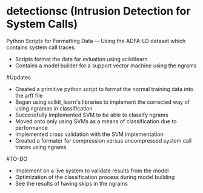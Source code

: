 # detectionsc (Intrusion Detection for System Calls)
Python Scripts for Formatting Data -- Using the ADFA-LD dataset which contains system call traces.

<ul>
  <li>Scripts format the data for evluation using scikitlearn</li>
  <li>Contains a model builder for a support vector machine using the ngrams</li>
</ul>

#Updates

<ul>
  <li>Created a primitive python script to format the normal training data into the arff file</li>
  <li>Began using scikit_learn's libraries to implement the corrected way of using ngramas in classification</li>
  <li>Successfully implemented SVM to be able to classify ngrams</li>
  <li>Moved onto only using SVMs as a means of classification due to performance</li>
  <li>Implemented cross validation with the SVM implementation</li>
  <li>Created a formater for compression versus uncompressed system call traces using ngrams</li>
</ul>

#TO-DO

<ul>
  <li>Implement on a live system to validate results from the model</li>
  <li>Optimization of the classification process during model building</li>
  <li>See the results of having skips in the ngrams</li>
</ul>


